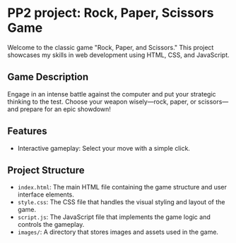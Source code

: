 # PP2 project: Rock, Paper, Scissors Game



Welcome to the classic game "Rock, Paper, and Scissors." This project showcases my skills in web development using HTML, CSS, and JavaScript.

## Game Description
 Engage in an intense battle against the computer and put your strategic thinking to the test. Choose your weapon wisely—rock, paper, or scissors—and prepare for an epic showdown!

## Features

- Interactive gameplay: Select your move with a simple click.


## Project Structure

- `index.html`: The main HTML file containing the game structure and user interface elements.
- `style.css`: The CSS file that handles the visual styling and layout of the game.
- `script.js`: The JavaScript file that implements the game logic and controls the gameplay.
- `images/`: A directory that stores images and assets used in the game.


